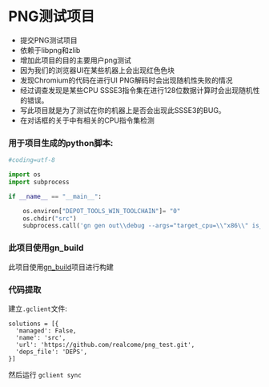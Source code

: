 # PNG测试项目

* 提交PNG测试项目
* 依赖于libpng和zlib
* 增加此项目的目的主要用户png测试
* 因为我们的浏览器UI在某些机器上会出现红色色块
* 发现Chromium的代码在进行UI PNG解码时会出现随机性失败的情况
* 经过调查发现是某些CPU SSSE3指令集在进行128位数据计算时会出现随机性的错误。
* 写此项目就是为了测试在你的机器上是否会出现此SSSE3的BUG。
* 在对话框的关于中有相关的CPU指令集检测

### 用于项目生成的python脚本:
```python
#coding=utf-8

import os
import subprocess

if __name__ == "__main__":

	os.environ["DEPOT_TOOLS_WIN_TOOLCHAIN"]= "0"
	os.chdir("src")
	subprocess.call('gn gen out\\debug --args="target_cpu=\\"x86\\" is_component_build=false is_debug=false " --ide=vs2017 --sln=test_png --winsdk=\"10.0.15063.0\"',shell=True)
```


### 此项目使用gn_build
  此项目使用[gn_build](https://github.com/realcome/gn_build)项目进行构建
  
### 代码提取
建立```.gclient```文件:
```
solutions = [{
  'managed': False,
  'name': 'src',
  'url': 'https://github.com/realcome/png_test.git',
  'deps_file': 'DEPS',
}]
```
然后运行 ```gclient sync```
